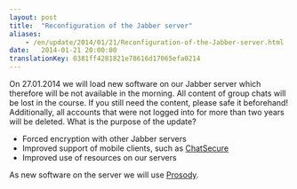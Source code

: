 ```yaml
---
layout: post
title:  "Reconfiguration of the Jabber server"
aliases:
    - /en/update/2014/01/21/Reconfiguration-of-the-Jabber-server.html
date:   2014-01-21 20:00:00
translationKey: 0381ff4281821e78616d17065efa0214
---
```

On 27.01.2014 we will load new software on our Jabber server which therefore will be not available in the morning. All 
content of group chats will be lost in the course. If you still need the content, please safe it beforehand! 
Additionally, all accounts that were not logged into for more than two years will be deleted.
What is the purpose of the update?

* Forced encryption with other Jabber servers
* Improved support of mobile clients, such as [ChatSecure](https://guardianproject.info/apps/chatsecure/)
* Improved use of resources on our servers

As new software on the server we will use [Prosody](http://prosody.im/).
